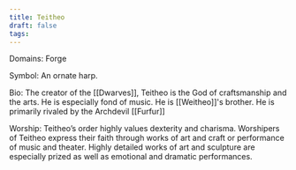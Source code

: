 ```yaml
---
title: Teitheo
draft: false
tags:
---
```

 
Domains: Forge

Symbol: An ornate harp.

Bio: The creator of the [[Dwarves]], Teitheo is the God of craftsmanship and the arts. He is especially fond of music. He is [[Weitheo]]'s brother. He is primarily rivaled by the Archdevil [[Furfur]]

Worship: Teitheo’s order highly values dexterity and charisma. Worshipers of Teitheo express their faith through works of art and craft or performance of music and theater. Highly detailed works of art and sculpture are especially prized as well as emotional and dramatic performances.